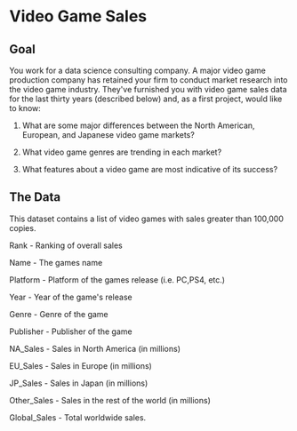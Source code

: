# Video Game Sales

## Goal

You work for a data science consulting company. A major video game production company has retained your firm to conduct market research into the video game industry. They've furnished you with video game sales data for the last thirty years (described below) and, as a first project, would like to know:

1. What are some major differences between the North American, European, and Japanese video game markets?

2. What video game genres are trending in each market? 

3. What features about a video game are most indicative of its success?


## The Data

This dataset contains a list of video games with sales greater than 100,000 copies.

Rank - Ranking of overall sales

Name - The games name

Platform - Platform of the games release (i.e. PC,PS4, etc.)

Year - Year of the game's release

Genre - Genre of the game

Publisher - Publisher of the game

NA_Sales - Sales in North America (in millions)

EU_Sales - Sales in Europe (in millions)

JP_Sales - Sales in Japan (in millions)

Other_Sales - Sales in the rest of the world (in millions)

Global_Sales - Total worldwide sales.

